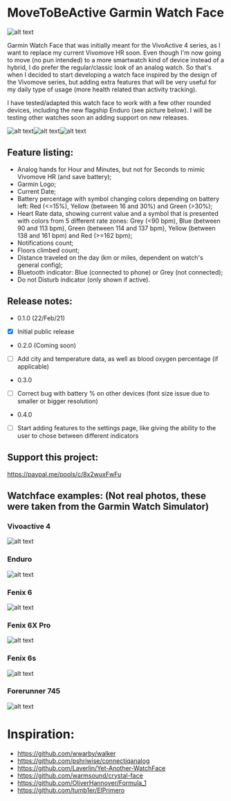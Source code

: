 # MoveToBeActive Garmin Watch Face
![alt text](https://github.com/fevieira27/MoveToBeActive/blob/main/GitHub/Logo2-MoveToBeActive.png?raw=true)

Garmin Watch Face that was initially meant for the VivoActive 4 series, as I want to replace my current Vivomove HR soon. Even though I'm now going to move (no pun intended) to a more smartwatch kind of device instead of a hybrid, I do prefer the regular/classic look of an analog watch. So that's when I decided to start developing a watch face inspired by the design of the Vivomove series, but adding extra features that will be very useful for my daily type of usage (more health related than activity tracking).

I have tested/adapted this watch face to work with a few other rounded devices, including the new flagship Enduro (see picture below). I will be testing other watches soon an adding support on new releases.

![alt text](https://github.com/fevieira27/MoveToBeActive/blob/main/GitHub/PXL_20210218_222314154.jpg?raw=true)![alt text](https://github.com/fevieira27/MoveToBeActive/blob/main/GitHub/Arrow.png?raw=true)![alt text](https://github.com/fevieira27/MoveToBeActive/blob/main/GitHub/MARQathlete.png?raw=true)

## Feature listing:
* Analog hands for Hour and Minutes, but not for Seconds to mimic Vivomove HR (and save battery);
* Garmin Logo;
* Current Date;
* Battery percentage with symbol changing colors depending on battery left: Red (<=15%), Yellow (between 16 and 30%) and Green (>30%);
* Heart Rate data, showing current value and a symbol that is presented with colors from 5 different rate zones: Grey (<90 bpm), Blue (between 90 and 113 bpm), Green (between 114 and 137 bpm), Yellow (between 138 and 161 bpm) and Red (>=162 bpm);
* Notifications count;
* Floors climbed count;
* Distance traveled on the day (km or miles, dependent on watch's general config);
* Bluetooth indicator: Blue (connected to phone) or Grey (not connected);
* Do not Disturb indicator (only shown if active).

## Release notes:
* 0.1.0 (22/Feb/21)
- [x] Initial public release
* 0.2.0 (Coming soon)
- [ ] Add city and temperature data, as well as blood oxygen percentage (if applicable)
* 0.3.0
- [ ] Correct bug with battery % on other devices (font size issue due to smaller or bigger resolution)
* 0.4.0
- [ ] Start adding features to the settings page, like giving the ability to the user to chose between different indicators

## Support this project:
https://paypal.me/pools/c/8x2wuxFwFu


## Watchface examples: (Not real photos, these were taken from the Garmin Watch Simulator)

### Vivoactive 4
![alt text](https://github.com/fevieira27/MoveToBeActive/blob/main/GitHub/MoveToBeActive.png?raw=true)

### Enduro
![alt text](https://github.com/fevieira27/MoveToBeActive/blob/main/GitHub/Enduro.png?raw=true)

### Fenix 6
![alt text](https://github.com/fevieira27/MoveToBeActive/blob/main/GitHub/Fenix.png?raw=true)

### Fenix 6X Pro
![alt text](https://github.com/fevieira27/MoveToBeActive/blob/main/GitHub/Fenix6xPro.png?raw=true)

### Fenix 6s
![alt text](https://github.com/fevieira27/MoveToBeActive/blob/main/GitHub/Fenix2.png?raw=true)

### Forerunner 745
![alt text](https://github.com/fevieira27/MoveToBeActive/blob/main/GitHub/Forerunner.png?raw=true)


# Inspiration:
* https://github.com/wwarby/walker
* https://github.com/pshriwise/connectiqanalog
* https://github.com/Laverlin/Yet-Another-WatchFace
* https://github.com/warmsound/crystal-face
* https://github.com/OliverHannover/Formula_1
* https://github.com/tumb1er/ElPrimero
